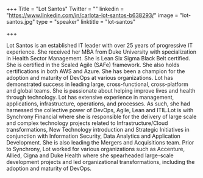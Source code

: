 +++
Title = "Lot Santos"
Twitter = ""
linkedin = "https://www.linkedin.com/in/carlota-lot-santos-b638293/"
image = "lot-santos.jpg"
type = "speaker"
linktitle = "lot-santos"

+++

Lot Santos is an established IT leader with over 25 years of progressive IT experience. She received her MBA from Duke University with specialization in Health Sector Management. She is Lean Six Sigma Black Belt certified. She is certified in the Scaled Agile (SAFe) framework. She also holds certifications in both AWS and Azure. She has been a champion for the adoption and maturity of DevOps at various organizations. Lot has demonstrated success in leading large, cross-functional, cross-platform and global teams. She is passionate about helping improve lives and health through technology. Lot has extensive experience in management, applications, infrastructure, operations, and processes. As such, she had harnessed the collective power of DevOps, Agile, Lean and ITIL.Lot is with Synchrony Financial where she is responsible for the delivery of large scale and complex technology projects related to Infrastructure/Cloud transformations, New Technology introduction and Strategic Initiatives in conjunction with Information Security, Data Analytics and Application Development. She is also leading the Mergers and Acquisitions team. Prior to Synchrony, Lot worked for various organizations such as Accenture, Allied, Cigna and Duke Health where she spearheaded large-scale development projects and led organizational transformations, including the adoption and maturity of DevOps.
